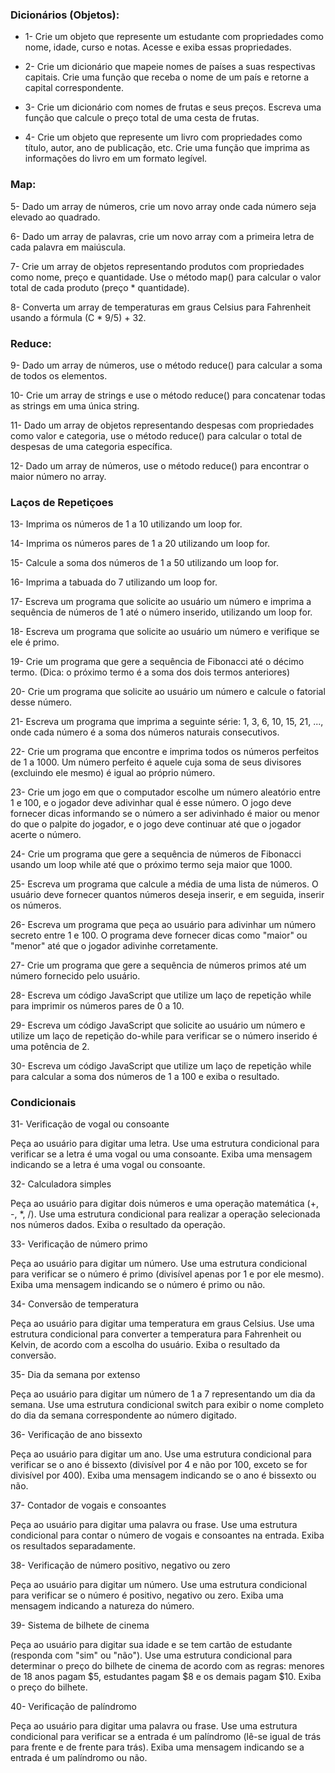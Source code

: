 ### Dicionários (Objetos):

* 1- Crie um objeto que represente um estudante com propriedades como nome, idade, curso e notas. Acesse e exiba essas propriedades.

* 2- Crie um dicionário que mapeie nomes de países a suas respectivas capitais. Crie uma função que receba o nome de um país e retorne a capital correspondente.

* 3- Crie um dicionário com nomes de frutas e seus preços. Escreva uma função que calcule o preço total de uma cesta de frutas.

* 4- Crie um objeto que represente um livro com propriedades como título, autor, ano de publicação, etc. Crie uma função que imprima as informações do livro em um formato legível.

### Map:

5- Dado um array de números, crie um novo array onde cada número seja elevado ao quadrado.

6- Dado um array de palavras, crie um novo array com a primeira letra de cada palavra em maiúscula.

7- Crie um array de objetos representando produtos com propriedades como nome, preço e quantidade. Use o método map() para calcular o valor total de cada produto (preço * quantidade).

8- Converta um array de temperaturas em graus Celsius para Fahrenheit usando a fórmula (C * 9/5) + 32.

### Reduce:

9- Dado um array de números, use o método reduce() para calcular a soma de todos os elementos.

10- Crie um array de strings e use o método reduce() para concatenar todas as strings em uma única string.

11- Dado um array de objetos representando despesas com propriedades como valor e categoria, use o método reduce() para calcular o total de despesas de uma categoria específica.

12- Dado um array de números, use o método reduce() para encontrar o maior número no array.

### Laços de Repetiçoes
13- Imprima os números de 1 a 10 utilizando um loop for.

14- Imprima os números pares de 1 a 20 utilizando um loop for.

15- Calcule a soma dos números de 1 a 50 utilizando um loop for.

16- Imprima a tabuada do 7 utilizando um loop for.

17- Escreva um programa que solicite ao usuário um número e imprima a sequência de números de 1 até o número inserido, utilizando um loop for.

18- Escreva um programa que solicite ao usuário um número e verifique se ele é primo.

19- Crie um programa que gere a sequência de Fibonacci até o décimo termo. (Dica: o próximo termo é a soma dos dois termos anteriores)

20- Crie um programa que solicite ao usuário um número e calcule o fatorial desse número.

21- Escreva um programa que imprima a seguinte série: 1, 3, 6, 10, 15, 21, ..., onde cada número é a soma dos números naturais consecutivos.

22- Crie um programa que encontre e imprima todos os números perfeitos de 1 a 1000. Um número perfeito é aquele cuja soma de seus divisores (excluindo ele mesmo) é igual ao próprio número.

23- Crie um jogo em que o computador escolhe um número aleatório entre 1 e 100, e o jogador deve adivinhar qual é esse número. O jogo deve fornecer dicas informando se o número a ser adivinhado é maior ou menor do que o palpite do jogador, e o jogo deve continuar até que o jogador acerte o número.

24- Crie um programa que gere a sequência de números de Fibonacci usando um loop while até que o próximo termo seja maior que 1000.

25- Escreva um programa que calcule a média de uma lista de números. O usuário deve fornecer quantos números deseja inserir, e em seguida, inserir os números.

26- Escreva um programa que peça ao usuário para adivinhar um número secreto entre 1 e 100. O programa deve fornecer dicas como "maior" ou "menor" até que o jogador adivinhe corretamente.

27- Crie um programa que gere a sequência de números primos até um número fornecido pelo usuário.

28- Escreva um código JavaScript que utilize um laço de repetição while para imprimir os números pares de 0 a 10.

29- Escreva um código JavaScript que solicite ao usuário um número e utilize um laço de repetição do-while para verificar se o número inserido é uma potência de 2.

30- Escreva um código JavaScript que utilize um laço de repetição while para calcular a soma dos números de 1 a 100 e exiba o resultado.

### Condicionais

31- Verificação de vogal ou consoante

Peça ao usuário para digitar uma letra.
Use uma estrutura condicional para verificar se a letra é uma vogal ou uma consoante.
Exiba uma mensagem indicando se a letra é uma vogal ou consoante.

32- Calculadora simples

Peça ao usuário para digitar dois números e uma operação matemática (+, -, *, /).
Use uma estrutura condicional para realizar a operação selecionada nos números dados.
Exiba o resultado da operação.

33- Verificação de número primo

Peça ao usuário para digitar um número.
Use uma estrutura condicional para verificar se o número é primo (divisível apenas por 1 e por ele mesmo).
Exiba uma mensagem indicando se o número é primo ou não.

34- Conversão de temperatura

Peça ao usuário para digitar uma temperatura em graus Celsius.
Use uma estrutura condicional para converter a temperatura para Fahrenheit ou Kelvin, de acordo com a escolha do usuário.
Exiba o resultado da conversão.

35- Dia da semana por extenso

Peça ao usuário para digitar um número de 1 a 7 representando um dia da semana.
Use uma estrutura condicional switch para exibir o nome completo do dia da semana correspondente ao número digitado.

36- Verificação de ano bissexto

Peça ao usuário para digitar um ano.
Use uma estrutura condicional para verificar se o ano é bissexto (divisível por 4 e não por 100, exceto se for divisível por 400).
Exiba uma mensagem indicando se o ano é bissexto ou não.

37- Contador de vogais e consoantes

Peça ao usuário para digitar uma palavra ou frase.
Use uma estrutura condicional para contar o número de vogais e consoantes na entrada.
Exiba os resultados separadamente.

38- Verificação de número positivo, negativo ou zero

Peça ao usuário para digitar um número.
Use uma estrutura condicional para verificar se o número é positivo, negativo ou zero.
Exiba uma mensagem indicando a natureza do número.

39- Sistema de bilhete de cinema

Peça ao usuário para digitar sua idade e se tem cartão de estudante (responda com "sim" ou "não").
Use uma estrutura condicional para determinar o preço do bilhete de cinema de acordo com as regras: menores de 18 anos pagam $5, estudantes pagam $8 e os demais pagam $10.
Exiba o preço do bilhete.

40- Verificação de palíndromo



Peça ao usuário para digitar uma palavra ou frase.
Use uma estrutura condicional para verificar se a entrada é um palíndromo (lê-se igual de trás para frente e de frente para trás).
Exiba uma mensagem indicando se a entrada é um palíndromo ou não.